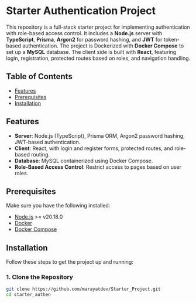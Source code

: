 # Starter Authentication Project

This repository is a full-stack starter project for implementing authentication with role-based access control. It includes a **Node.js** server with **TypeScript**, **Prisma**, **Argon2** for password hashing, and **JWT** for token-based authentication. The project is Dockerized with **Docker Compose** to set up a **MySQL** database. The client side is built with **React**, featuring login, registration, protected routes based on roles, and navigation handling.

## Table of Contents
- [Features](#features)
- [Prerequisites](#prerequisites)
- [Installation](#installation)


## Features
- **Server**: Node.js (TypeScript), Prisma ORM, Argon2 password hashing, JWT-based authentication.
- **Client**: React, with login and register forms, protected routes, and role-based routing.
- **Database**: MySQL containerized using Docker Compose.
- **Role-Based Access Control**: Restrict access to pages based on user roles.

## Prerequisites
Make sure you have the following installed:
- [Node.js](https://nodejs.org/) >= v20.18.0
- [Docker](https://www.docker.com/get-started)
- [Docker Compose](https://docs.docker.com/compose/)

## Installation
Follow these steps to get the project up and running:

### 1. Clone the Repository
```bash
git clone https://github.com/marayatdev/Starter_Project.git
cd starter_authen
